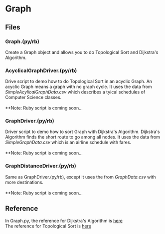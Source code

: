 # Graph

## Files
### Graph.(py/rb)
Create a Graph object and allows you to do Topological Sort and Dijkstra's Algorithm.

### AcyclicalGraphDriver.(py/rb)
Drive script to demo how to do Topological Sort in an acyclic Graph. An acyclic Graph means a graph with no graph cycle. It uses the data from <i>SimpleAcylicalGraphData.csv</i> which describes a tyical schedules of Computer Science classes.
<br><br>
\*\*Note: Ruby script is coming soon...

### GraphDriver.(py/rb)
Driver script to demo how to sort Graph with Dijkstra's Algorithm. Dijkstra's Algorithm finds the short route to go among all nodes. It uses the data from <i>SimpleGraphData.csv</i> which is an airline schedule with fares.
<br><br>
\*\*Note: Ruby script is coming soon...

### GraphDistanceDriver.(py/rb)
Same as GraphDriver.(py/rb), except it uses the from <i>GraphData.csv</i> with more destinations.
<br><br>
\*\*Note: Ruby script is coming soon...

## Reference
In Graph.py, the reference for Dijkstra's Algorithm is <a href="https://www.geeksforgeeks.org/dijkstras-shortest-path-algorithm-greedy-algo-7/">here</a>
<br>
The reference for Topological Sort is <a href="https://www.geeksforgeeks.org/python-program-for-topological-sorting/">here</a>
